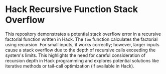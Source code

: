 # Hack Recursive Function Stack Overflow

This repository demonstrates a potential stack overflow error in a recursive factorial function written in Hack.  The `foo` function calculates the factorial using recursion. For small inputs, it works correctly; however, larger inputs cause a stack overflow due to the depth of recursive calls exceeding the system's limits.  This highlights the need for careful consideration of recursion depth in Hack programming and explores potential solutions like iterative methods or tail-call optimization (if available in Hack).